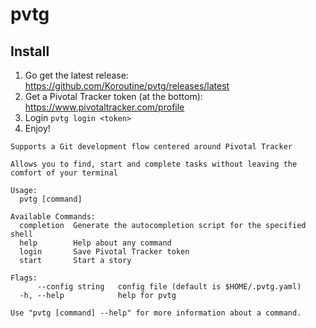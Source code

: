 # pvtg

## Install

1. Go get the latest release: https://github.com/Koroutine/pvtg/releases/latest
2. Get a Pivotal Tracker token (at the bottom): https://www.pivotaltracker.com/profile
3. Login `pvtg login <token>`
4. Enjoy!

```
Supports a Git development flow centered around Pivotal Tracker

Allows you to find, start and complete tasks without leaving the comfort of your terminal

Usage:
  pvtg [command]

Available Commands:
  completion  Generate the autocompletion script for the specified shell
  help        Help about any command
  login       Save Pivotal Tracker token
  start       Start a story

Flags:
      --config string   config file (default is $HOME/.pvtg.yaml)
  -h, --help            help for pvtg

Use "pvtg [command] --help" for more information about a command.
```
